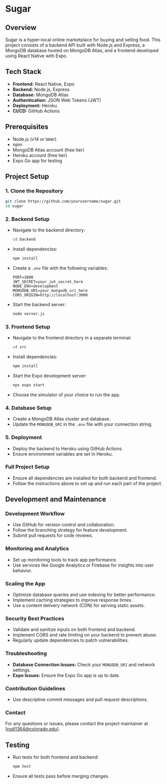 # Sugar

## Overview
Sugar is a hyper-local online marketplace for buying and selling food. This project consists of a backend API built with Node.js and Express, a MongoDB database hosted on MongoDB Atlas, and a frontend developed using React Native with Expo.

## Tech Stack
- **Frontend:** React Native, Expo
- **Backend:** Node.js, Express
- **Database:** MongoDB Atlas
- **Authentication:** JSON Web Tokens (JWT)
- **Deployment:** Heroku
- **CI/CD:** GitHub Actions

## Prerequisites
- Node.js (v14 or later)
- npm
- MongoDB Atlas account (free tier)
- Heroku account (free tier)
- Expo Go app for testing

## Project Setup

### 1. Clone the Repository
```bash
git clone https://github.com/yourusername/sugar.git
cd sugar
```

### 2. Backend Setup
- Navigate to the backend directory:
  ```bash
  cd backend
  ```
- Install dependencies:
  ```bash
  npm install
  ```
- Create a `.env` file with the following variables:
  ```
  PORT=3000
  JWT_SECRET=your_jwt_secret_here
  NODE_ENV=development
  MONGODB_URI=your_mongodb_uri_here
  CORS_ORIGIN=http://localhost:3000
  ```
- Start the backend server:
  ```bash
  node server.js
  ```

### 3. Frontend Setup
- Navigate to the frontend directory in a separate terminal:
  ```bash
  cd src
  ```
- Install dependencies:
  ```bash
  npm install
  ```
- Start the Expo development server:
  ```bash
  npx expo start
  ```
- Choose the simulator of your choice to run the app.

### 4. Database Setup
- Create a MongoDB Atlas cluster and database.
- Update the `MONGODB_URI` in the `.env` file with your connection string.

### 5. Deployment
- Deploy the backend to Heroku using GitHub Actions.
- Ensure environment variables are set in Heroku.

### Full Project Setup
- Ensure all dependencies are installed for both backend and frontend.
- Follow the instructions above to set up and run each part of the project.

## Development and Maintenance

### Development Workflow
- Use GitHub for version control and collaboration.
- Follow the branching strategy for feature development.
- Submit pull requests for code reviews.

### Monitoring and Analytics
- Set up monitoring tools to track app performance.
- Use services like Google Analytics or Firebase for insights into user behavior.

### Scaling the App
- Optimize database queries and use indexing for better performance.
- Implement caching strategies to improve response times.
- Use a content delivery network (CDN) for serving static assets.

### Security Best Practices
- Validate and sanitize inputs on both frontend and backend.
- Implement CORS and rate limiting on your backend to prevent abuse.
- Regularly update dependencies to patch vulnerabilities.

### Troubleshooting
- **Database Connection Issues:** Check your `MONGODB_URI` and network settings.
- **Expo Issues:** Ensure the Expo Go app is up to date.

### Contribution Guidelines
- Use descriptive commit messages and pull request descriptions.

### Contact
For any questions or issues, please contact the project maintainer at [rodi1364@colorado.edu].

## Testing
- Run tests for both frontend and backend:
  ```bash
  npm test
  ```
- Ensure all tests pass before merging changes.

